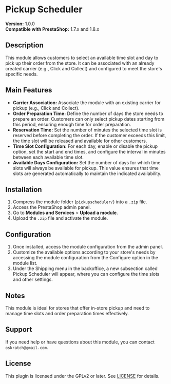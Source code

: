 # Pickup Scheduler
**Version:** 1.0.0  
**Compatible with PrestaShop:** 1.7.x and 1.8.x  

## Description
This module allows customers to select an available time slot and day to pick up their order from the store. It can be associated with an already created carrier (e.g., Click and Collect) and configured to meet the store's specific needs.

## Main Features
- **Carrier Association:** Associate the module with an existing carrier for pickup (e.g., Click and Collect).
- **Order Preparation Time:** Define the number of days the store needs to prepare an order. Customers can only select pickup dates starting from this period, ensuring enough time for order preparation.
- **Reservation Time:** Set the number of minutes the selected time slot is reserved before completing the order. If the customer exceeds this limit, the time slot will be released and available for other customers.
- **Time Slot Configuration:** For each day, enable or disable the pickup option, set the start and end times, and configure the interval in minutes between each available time slot.
- **Available Days Configuration:** Set the number of days for which time slots will always be available for pickup. This value ensures that time slots are generated automatically to maintain the indicated availability.

## Installation
1. Compress the module folder (`pickupscheduler/`) into a `.zip` file.
2. Access the PrestaShop admin panel.
3. Go to **Modules and Services** > **Upload a module**.
4. Upload the `.zip` file and activate the module.

## Configuration
1. Once installed, access the module configuration from the admin panel.
2. Customize the available options according to your store's needs by accessing the module configuration from the Configure option in the module list.
3. Under the Shipping menu in the backoffice, a new subsection called Pickup Scheduler will appear, where you can configure the time slots and other settings.

## Notes
This module is ideal for stores that offer in-store pickup and need to manage time slots and order preparation times effectively.

## Support
If you need help or have questions about this module, you can contact `oskratch@gmail.com`.

## License
This plugin is licensed under the GPLv2 or later. See [LICENSE](LICENSE) for details.
